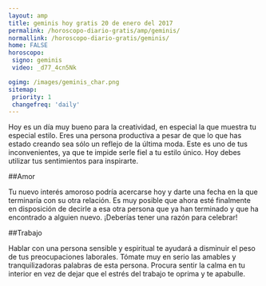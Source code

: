 ```yaml
---
layout: amp
title: geminis hoy gratis 20 de enero del 2017 
permalink: /horoscopo-diario-gratis/amp/geminis/
normallink: /horoscopo-diario-gratis/geminis/
home: FALSE
horoscopo:
 signo: geminis
 video: _d77_4cn5Nk

ogimg: /images/geminis_char.png
sitemap:
 priority: 1
 changefreq: 'daily'
---
```



Hoy es un día muy bueno para la creatividad, en especial la que muestra tu especial estilo. Eres una persona productiva a pesar de que lo que has estado creando sea sólo un reflejo de la última moda. Este es uno de tus inconvenientes, ya que te impide serle fiel a tu estilo único. Hoy debes utilizar tus sentimientos para inspirarte.

##Amor

Tu nuevo interés amoroso podría acercarse hoy y darte una fecha en la que terminaría con su otra relación. Es muy posible que ahora esté finalmente en disposición de decirle a esa otra persona que ya han terminado y que ha encontrado a alguien nuevo. ¡Deberías tener una razón para celebrar!

##Trabajo

Hablar con una persona sensible y espiritual te ayudará a disminuir el peso de tus preocupaciones laborales. Tómate muy en serio las amables y tranquilizadoras palabras de esta persona. Procura sentir la calma en tu interior en vez de dejar que el estrés del trabajo te oprima y te apabulle.